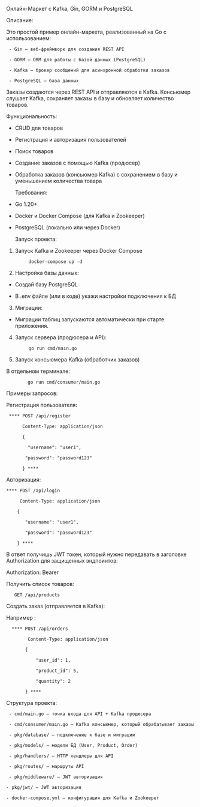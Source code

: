  Онлайн-Маркет с Kafka, Gin, GORM и PostgreSQL
 
  Описание:

 Это простой пример онлайн-маркета, реализованный на Go с использованием:

     - Gin — веб-фреймворк для создания REST API

     - GORM — ORM для работы с базой данных (PostgreSQL)

     - Kafka — брокер сообщений для асинхронной обработки заказов

     - PostgreSQL — база данных

Заказы создаются через REST API и отправляются в Kafka. Консьюмер слушает Kafka, сохраняет заказы в базу и обновляет количество товаров.

  Функциональность:
  
- CRUD для товаров

- Регистрация и авторизация пользователей

- Поиск товаров

- Создание заказов с помощью Kafka (продюсер)

- Обработка заказов (консьюмер Kafka) с сохранением в базу и уменьшением количества товара

  Требования:
  
- Go 1.20+

- Docker и Docker Compose (для Kafka и Zookeeper)

- PostgreSQL (локально или через Docker)

  Запуск проекта:
  
1. Запуск Kafka и Zookeeper через Docker Compose

            docker-compose up -d

2. Настройка базы данных:

- Создай базу PostgreSQL

- В .env файле (или в коде) укажи настройки подключения к БД

3. Миграции:

- Миграции таблиц запускаются автоматически при старте приложения.

4. Запуск сервера (продюсера и API):

            go run cmd/main.go

5. Запуск консьюмера Kafka (обработчик заказов)

  В отдельном терминале:

            go run cmd/consumer/main.go

  Примеры запросов:

Регистрация пользователя:

     **** POST /api/register

          Content-Type: application/json

          {
      
            "username": "user1",
        
           "password": "password123"
        
          } ****

Авторизация:

    **** POST /api/login
 
         Content-Type: application/json

        {
      
           "username": "user1",
  
           "password": "password123"

        } ****

В ответ получишь JWT токен, который нужно передавать в заголовке Authorization для защищенных эндпоинтов:

  Authorization: Bearer <token>

Получить список товаров:

       GET /api/products

Создать заказ (отправляется в Kafka):

Например :

      **** POST /api/orders
      
            Content-Type: application/json
      
           {
      
               "user_id": 1,
   
               "product_id": 5,
  
               "quantity": 2

           } ****

Структура проекта:

     - cmd/main.go — точка входа для API + Kafka продюсера

     - cmd/consumer/main.go — Kafka консьюмер, который обрабатывает заказы

     - pkg/database/ — подключение к базе и миграции 

     - pkg/models/ — модели БД (User, Product, Order)

     - pkg/handlers/ — HTTP хендлеры для API

     - pkg/routes/ — маршруты API

     - pkg/middleware/ — JWT авторизация

    - pkg/jwt/ — JWT авторизация

    - docker-compose.yml — конфигурация для Kafka и Zookeeper
